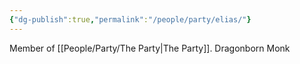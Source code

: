 ```yaml
---
{"dg-publish":true,"permalink":"/people/party/elias/"}
---
```


Member of [[People/Party/The Party\|The Party]].
Dragonborn Monk